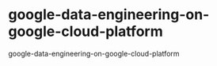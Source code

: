 # google-data-engineering-on-google-cloud-platform
google-data-engineering-on-google-cloud-platform
